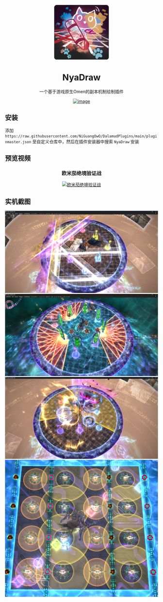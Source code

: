 <div align="center">
<img src="NyaDraw.png" width="180" height="180"/>
<h1>NyaDraw</h1>

一个基于游戏原生Omen的副本机制绘制插件

[![image](https://discordapp.com/api/guilds/1255182937540919396/embed.png?style=banner2)](https://discord.gg/cjcSaEJW3q)

</div>

## 安装
添加 `https://raw.githubusercontent.com/NiGuangOwO/DalamudPlugins/main/pluginmaster.json` 至自定义仓库中，然后在插件安装器中搜索 `NyaDraw` 安装

## 预览视频


<div align="center">


### 欧米茄绝境验证战

[![欧米茄绝境验证战](https://img.youtube.com/vi/kwsdzQOyzBY/0.jpg)](https://www.youtube.com/watch?v=kwsdzQOyzBY)

</div>

## 实机截图
<img src="image.png">
<img src="image (1).png">
<img src="image (2).png">
<img src="image (3).png">

